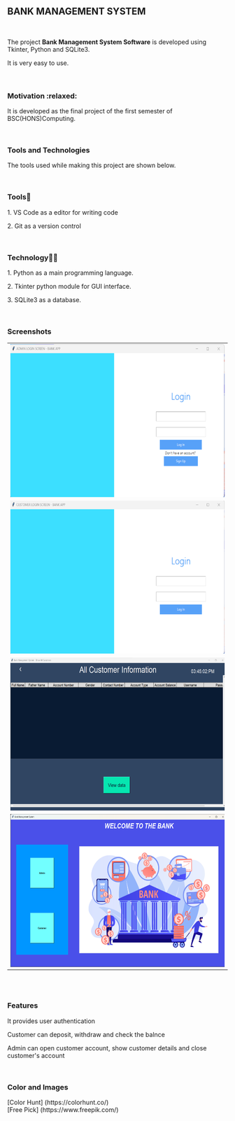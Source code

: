 <h2>BANK MANAGEMENT SYSTEM </h2><br>
<p>The project <strong>Bank Management System Software</strong> is developed using Tkinter, Python and SQLite3.</p>
It is very easy to use.
<br>
<br>
<br>
<h3>Motivation :relaxed: </h3>
<p>It is developed as the final project of the first semester of BSC(HONS)Computing.</p>
<br>

<h3>Tools and Technologies</h3>
<p>The tools used while making this project are shown below.</p>

<br>
<h3>Tools🧰</h3>
<p>1. VS Code as a editor for writing code</p>
<p>2. Git as a version control</p>
<br>
 
<h3>Technology🧑‍💻</h3>
<p>1. Python as a main programming language.</p>
<p>2. Tkinter python module for GUI interface.</p>
<p>3. SQLite3 as a database.</p>
 <br>
  
 <h3>Screenshots</h3>
<table>
  <tr>
    <td><img src='image_readme/admin_login.png' alt="AdminLoginPage"  height='350' width='600'> </td>
   </tr>
   <tr>
    <td><img src='image_readme/Customer_Login_Screen.png' alt="CustomerLoginPage" height='350' width='600'></td>
  </tr>
  <tr>
  <td><img src='image_readme/Customer_View.png' alt="ShowCustomerDetails" height='350' width='600'></td>
  </tr>
  <tr>
  <td><img src='image_readme/Welcome_Page.png' alt="WelcomePage" height='350' width='600'></td>
  </tr>
 </table>
 <br>
 <br>

 <h3>Features</h3>
 <p>It provides user authentication</p>
 <p>Customer can deposit, withdraw and check the balnce</p>
 <p>Admin can open customer account, show customer details and close customer's account</p>
 <br>
 
 <h3>Color and Images</h3>
[Color Hunt] (https://colorhunt.co/)<br>
[Free Pick] (https://www.freepik.com/)
